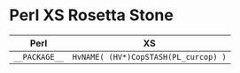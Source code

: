 Perl XS Rosetta Stone
=====================

| Perl             | XS               |
| ----------------- | ---------------- |
| `__PACKAGE__`    | `HvNAME( (HV*)CopSTASH(PL_curcop) )` |
